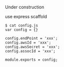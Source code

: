 Under construction

use express scaffold

```
$ cat config.js
var config = {}

config.endPoint = 'xxx';
config.awsId = 'xxx';
config.awsSecret = 'xxx';
config.assocId = 'xxx';

module.exports = config;
```
